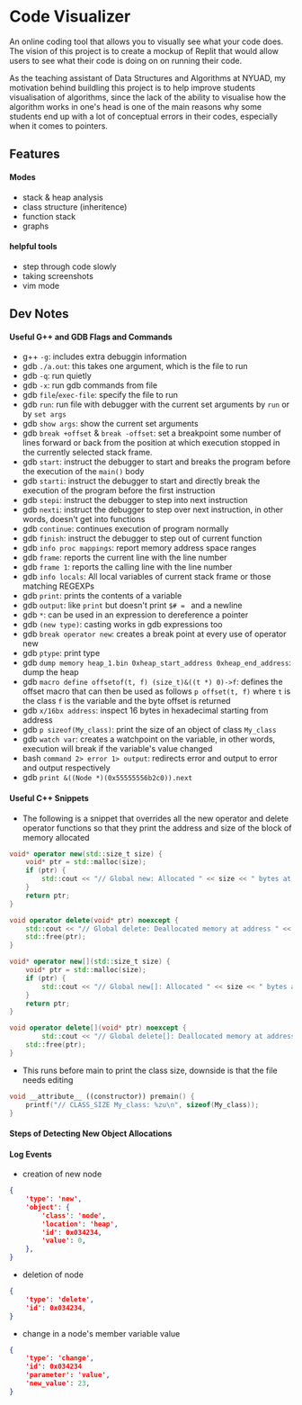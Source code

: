# Code Visualizer

An online coding tool that allows you to visually see what your code does. The vision of this project is to create a mockup of Replit that would allow users to see what their code is doing on on running their code.

As the teaching assistant of Data Structures and Algorithms at NYUAD, my motivation behind buildling this project is to help improve students visualisation of algorithms, since the lack of the ability to visualise how the algorithm works in one's head is one of the main reasons why some students end up with a lot of conceptual errors in their codes, especially when it comes to pointers.

## Features

#### Modes
- stack & heap analysis
- class structure (inheritence)
- function stack
- graphs

#### helpful tools
- step through code slowly
- taking screenshots
- vim mode

## Dev Notes

#### Useful G++ and GDB Flags and Commands
- g++ `-g`: includes extra debuggin information
- gdb `./a.out`: this takes one argument, which is the file to run
- gdb `-q`: run quietly
- gdb `-x`: run gdb commands from file
- gdb `file`/`exec-file`: specify the file to run
- gdb `run`: run file with debugger with the current set arguments by `run` or by `set args`
- gdb `show args`: show the current set arguments
- gdb `break +offset` & `break -offset`: set a breakpoint some number of lines forward or back from the position at which execution stopped in the currently selected stack frame.
- gdb `start`: instruct the debugger to start and breaks the program before the execution of the `main()` body
- gdb `starti`: instruct the debugger to start and directly break the execution of the program before the first instruction
- gdb `stepi`: instruct the debugger to step into next instruction
- gdb `nexti`: instruct the debugger to step over next instruction, in other words, doesn't get into functions
- gdb `continue`: continues execution of program normally
- gdb `finish`: instruct the debugger to step out of current function
- gdb `info proc mappings`: report memory address space ranges
- gdb `frame`: reports the current line with the line number
- gdb `frame 1`: reports the calling line with the line number
- gdb `info locals`: All local variables of current stack frame or those matching REGEXPs
- gdb `print`: prints the contents of a variable
- gdb `output`: like `print` but doesn't print `$# = ` and a newline
- gdb `*`: can be used in an expression to dereference a pointer
- gdb `(new type)`: casting works in gdb expressions too
- gdb `break operator new`: creates a break point at every use of operator new
- gdb `ptype`: print type
- gdb `dump memory heap_1.bin 0xheap_start_address 0xheap_end_address`: dump the heap
- gdb `macro define offsetof(t, f) (size_t)&((t *) 0)->f`: defines the offset macro that can then be used as follows `p offset(t, f)` where `t` is the class `f` is the variable and the byte offset is returned
- gdb `x/16bx address`: inspect 16 bytes in hexadecimal starting from address
- gdb `p sizeof(My_class)`: print the size of an object of class `My_class`
- gdb `watch var`: creates a watchpoint on the variable, in other words, execution will break if the variable's value changed
- bash `command 2> error 1> output`: redirects error and output to error and output respectively
- gdb `print &((Node *)(0x55555556b2c0)).next`

#### Useful C++ Snippets

- The following is a snippet that overrides all the new operator and delete operator functions so that they print the address and size of the block of memory allocated

```cpp
void* operator new(std::size_t size) {
    void* ptr = std::malloc(size);
    if (ptr) {
        std::cout << "// Global new: Allocated " << size << " bytes at address " << ptr << std::endl;
    }
    return ptr;
}

void operator delete(void* ptr) noexcept {
    std::cout << "// Global delete: Deallocated memory at address " << ptr << std::endl;
    std::free(ptr);
}

void* operator new[](std::size_t size) {
    void* ptr = std::malloc(size);
    if (ptr) {
        std::cout << "// Global new[]: Allocated " << size << " bytes at address " << ptr << std::endl;
    }
    return ptr;
}

void operator delete[](void* ptr) noexcept {
		std::cout << "// Global delete[]: Deallocated memory at address " << ptr << std::endl;
    std::free(ptr);
}
```

- This runs before main to print the class size, downside is that the file needs editing

```cpp
void __attribute__ ((constructor)) premain() {
	printf("// CLASS_SIZE My_class: %zu\n", sizeof(My_class));
}
```

#### Steps of Detecting New Object Allocations

#### Log Events

- creation of new node
```json
{
	'type': 'new',
	'object': {
		'class': 'node',
		'location': 'heap',
		'id': 0x034234,
		'value': 0,
	},
}
```

- deletion of node
```json
{
	'type': 'delete',
	'id': 0x034234,
}
```

- change in a node's member variable value
```json
{
	'type': 'change',
	'id': 0x034234
	'parameter': 'value',
	'new_value': 23,
}
```
